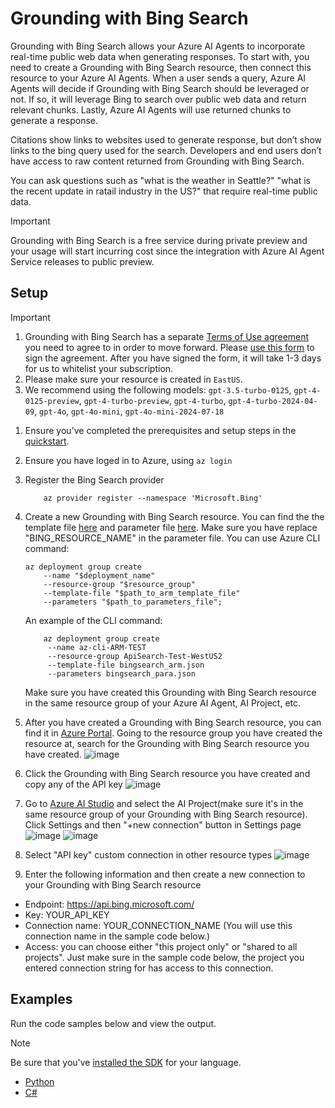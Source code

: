 # Grounding with Bing Search 

Grounding with Bing Search allows your Azure AI Agents to incorporate real-time public web data when generating responses. To start with, you need to create a Grounding with Bing Search resource, then connect this resource to your Azure AI Agents. When a user sends a query, Azure AI Agents will decide if Grounding with Bing Search should be leveraged or not. If so, it will leverage Bing to search over public web data and return relevant chunks. Lastly, Azure AI Agents will use returned chunks to generate a response.  

Citations show links to websites used to generate response, but don’t show links to the bing query used for the search. Developers and end users don’t have access to raw content returned from Grounding with Bing Search. 

You can ask questions such as "what is the weather in Seattle?" "what is the recent update in ratail industry in the US?" that require real-time public data.

> [!IMPORTANT]
Grounding with Bing Search is a free service during private preview and your usage will start incurring cost since the integration with Azure AI Agent Service releases to public preview.	 

## Setup  

> [!IMPORTANT]
> 1. Grounding with Bing Search has a separate [Terms of Use agreement](https://www.microsoft.com/en-us/bing/apis/grounding-legal-preview) you need to agree to in order to move forward. Please [use this form](https://forms.office.com/r/2j3Sgu8S9K) to sign the agreement. After you have signed the form, it will take 1-3 days for us to whitelist your subscription.
> 2. Please make sure your resource is created in `EastUS`.
> 3. We recommend using the following models: `gpt-3.5-turbo-0125`, `gpt-4-0125-preview`, `gpt-4-turbo-preview`, `gpt-4-turbo`, `gpt-4-turbo-2024-04-09`, `gpt-4o`, `gpt-4o-mini`, `gpt-4o-mini-2024-07-18`

1. Ensure you've completed the prerequisites and setup steps in the [quickstart](../quickstart.md).

1. Ensure you have loged in to Azure, using `az login`

1. Register the Bing Search provider
   ```console
       az provider register --namespace 'Microsoft.Bing'
   ```

1. Create a new Grounding with Bing Search resource. You can find the the template file [here](./bingsearch_arm.json) and parameter file [here](./bingsearch_para.json). Make sure you have replace "BING_RESOURCE_NAME" in the parameter file. You can use Azure CLI command: 
    
    ```console
    az deployment group create​  
        --name "$deployment_name"​  
        --resource-group "$resource_group"​  
        --template-file "$path_to_arm_template_file"​  
        --parameters "$path_to_parameters_file";​  
    ```
    An example of the CLI command:
   ```console
       az deployment group create​  
        --name az-cli-ARM-TEST 
        --resource-group ApiSearch-Test-WestUS2
        --template-file bingsearch_arm.json
        --parameters bingsearch_para.json
    ```
   Make sure you have created this Grounding with Bing Search resource in the same resource group of your Azure AI Agent, AI Project, etc.
1. After you have created a Grounding with Bing Search resource, you can find it in [Azure Portal](https://ms.portal.azure.com/#home). Going to the resource group you have created the resource at, search for the Grounding with Bing Search resource you have created.
![image](https://github.com/user-attachments/assets/3b22c48d-987c-4234-a9eb-67aefe3af81c)
1. Click the Grounding with Bing Search resource you have created and copy any of the API key
![image](https://github.com/user-attachments/assets/be98e07d-c91d-4ff9-a97c-6f02c3265221)
1. Go to [Azure AI Studio](https://ai.azure.com/) and select the AI Project(make sure it's in the same resource group of your Grounding with Bing Search resource). Click Settings and then "+new connection" button in Settings page
![image](https://github.com/user-attachments/assets/28bfebda-f3a4-4638-b714-a128a8fa48cb)
![image](https://github.com/user-attachments/assets/7bb9c98e-dd46-4031-be9d-17c70613f222)
1. Select "API key" custom connection in other resource types
![image](https://github.com/user-attachments/assets/7577c912-cf0f-433a-910b-3d9e0ad138c4)
1. Enter the following information and then create a new connection to your Grounding with Bing Search resource
- Endpoint: https://api.bing.microsoft.com/
- Key: YOUR_API_KEY
- Connection name: YOUR_CONNECTION_NAME (You will use this connection name in the sample code below.)
- Access: you can choose either "this project only" or "shared to all projects". Just make sure in the sample code below, the project you entered connection string for has access to this connection.


## Examples

Run the code samples below and view the output. 

>[!NOTE]
> Be sure that you've [installed the SDK](../quickstart.md#install-the-sdk-package) for your language.

* [Python](./bing-python.py)
* [C#](./BingSearch.cs)

